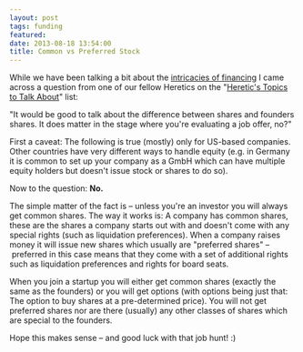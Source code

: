 ```yaml
---
layout: post
tags: funding
featured: 
date: 2013-08-18 13:54:00
title: Common vs Preferred Stock
---
```

While we have been talking a bit about the [intricacies of financing](http://theheretic.me/2013/08/12/the-intricacies-of-financing/) I came across a question from one of our fellow Heretics on the "[Heretic's Topics to Talk About](https://docs.google.com/document/d/1AFodj-wcn1oUplocTFMwO1YzqNNHWTAbbcDgy2_1Luo/edit?usp=sharing)" list:

"It would be good to talk about the difference between shares and founders shares. It does matter in the stage where you're evaluating a job offer, no?"

First a caveat: The following is true (mostly) only for US-based companies. Other countries have very different ways to handle equity (e.g. in Germany it is common to set up your company as a GmbH which can have multiple equity holders but doesn't issue stock or shares to do so).

Now to the question: **No.**

The simple matter of the fact is – unless you're an investor you will always get common shares. The way it works is: A company has common shares, these are the shares a company starts out with and doesn't come with any special rights (such as liquidation preferences). When a company raises money it will issue new shares which usually are "preferred shares" – preferred in this case means that they come with a set of additional rights such as liquidation preferences and rights for board seats.

When you join a startup you will either get common shares (exactly the same as the founders) or you will get options (with options being just that: The option to buy shares at a pre-determined price). You will not get preferred shares nor are there (usually) any other classes of shares which are special to the founders.

Hope this makes sense – and good luck with that job hunt! :)